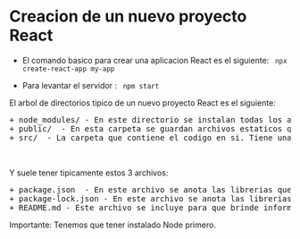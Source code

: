 # Creacion de un nuevo proyecto React

- El comando basico para crear una aplicacion React es el siguiente:
  <code>
    npx create-react-app my-app
  </code>


- Para levantar el servidor :
  <code>
    npm start
  </code>

El arbol de directorios tipico de un nuevo proyecto React es el siguiente:
<pre>
+ node_modules/ - En este directorio se instalan todas los archivos de las librerias instaladas.  
+ public/  - En esta carpeta se guardan archivos estaticos que no se desea que sean procesados por Webpack, sino invocados desde el codigo propio
+ src/  - La carpeta que contiene el codigo en si. Tiene una estructura que definimos nosotros segun nos sea comodo.

  </pre>
 Y suele tener tipicamente estos 3 archivos:
 <pre>
+ package.json  - En este archivo se anota las librerias que utiliza el proyecto y han de ser instaladas.
+ package-lock.json - En este archivo se anota las librerias que utiliza el proyecto y han de ser instaladas pero con versiones fijas
+ README.md - Este archivo se incluye para que brinde informacion sobre nuestro proyecto a quien vea nuestro codigo.
</pre>



Importante: Tenemos que tener instalado Node primero.
